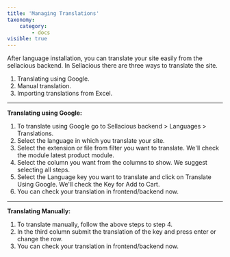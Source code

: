```yaml
---
title: 'Managing Translations'
taxonomy:
    category:
        - docs
visible: true
---
```


After language installation, you can translate your site easily from the sellacious backend. In Sellacious there are three ways to translate the site.
1. Translating using Google.
2. Manual translation.
3. Importing translations from Excel.

---

**Translating using Google:**
1. To translate using Google go to Sellacious backend > Languages > Translations.
2. Select the language in which you translate your site.
3. Select the extension or file from filter you want to translate. We'll check the module latest product module.
4. Select the column you want from the columns to show. We suggest selecting all steps.
5. Select the Language key you want to translate and click on Translate Using Google. We'll check the Key for Add to Cart.
6. You can check your translation in frontend/backend now.

---

**Translating Manually:**
1. To translate manually, follow the above steps to step 4.
2. In the third column submit the translation of the key and press enter or change the row.
3. You can check your translation in frontend/backend now.



